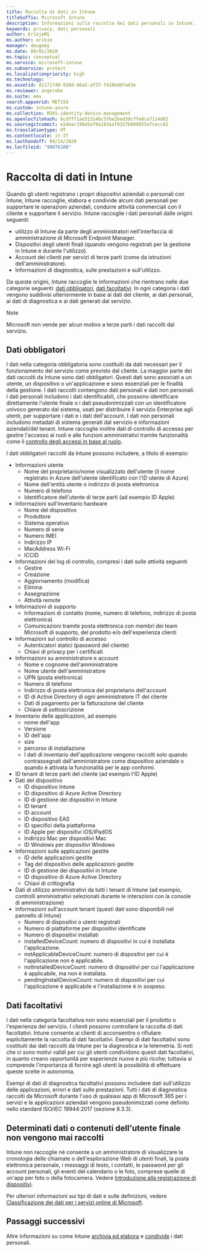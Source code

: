 ```yaml
---
title: Raccolta di dati in Intune
titleSuffix: Microsoft Intune
description: Informazioni sulla raccolta dei dati personali in Intune.
keywords: privacy, dati personali
author: ErikjeMS
ms.author: erikje
manager: dougeby
ms.date: 09/01/2020
ms.topic: conceptual
ms.service: microsoft-intune
ms.subservice: protect
ms.localizationpriority: high
ms.technology: ''
ms.assetid: d1171740-936d-46a5-af37-f418bd6fa63e
ms.reviewer: angerobe
ms.suite: ems
search.appverid: MET150
ms.custom: intune-azure
ms.collection: M365-identity-device-management
ms.openlocfilehash: bcd7ff1ae51314bc57be2bed39c7fe8ca7114d82
ms.sourcegitcommit: e2deac196e5e79a183aaf8327b606055efcecc82
ms.translationtype: HT
ms.contentlocale: it-IT
ms.lasthandoff: 09/14/2020
ms.locfileid: "90076108"
---
```

# <a name="data-collection-in-intune"></a>Raccolta di dati in Intune

Quando gli utenti registrano i propri dispositivi aziendali o personali con Intune, Intune raccoglie, elabora e condivide alcuni dati personali per supportare le operazioni aziendali, condurre attività commerciali con il cliente e supportare il servizio. Intune raccoglie i dati personali dalle origini seguenti:

- utilizzo di Intune da parte degli amministratori nell'interfaccia di amministrazione di Microsoft Endpoint Manager.
- Dispositivi degli utenti finali (quando vengono registrati per la gestione in Intune e durante l'utilizzo).
- Account dei clienti per servizi di terze parti (come da istruzioni dell'amministratore).
- Informazioni di diagnostica, sulle prestazioni e sull'utilizzo.

Da queste origini, Intune raccoglie le informazioni che rientrano nelle due categorie seguenti: [dati obbligatori](#required-data), [dati facoltativi](#optional-data). In ogni categoria i dati vengono suddivisi ulteriormente in base ai dati del cliente, ai dati personali, ai dati di diagnostica e ai dati generati dal servizio. 

> [!NOTE]
> Microsoft non vende per alcun motivo a terze parti i dati raccolti dal servizio.

## <a name="required-data"></a>Dati obbligatori

I dati nella categoria obbligatoria sono costituiti da dati necessari per il funzionamento del servizio come previsto dal cliente. La maggior parte dei dati raccolti da Intune sono dati obbligatori. Questi dati sono associati a un utente, un dispositivo o un'applicazione e sono essenziali per le finalità della gestione. I dati raccolti contengono dati personali e dati non personali. I dati personali includono i dati identificabili, che possono identificare direttamente l'utente finale o i dati pseudonimizzati con un identificatore univoco generato dal sistema, usati per distribuire il servizio Enterprise agli utenti, per supportare i dati e i dati dell'account. I dati non personali includono metadati di sistema generati dal servizio e informazioni aziendali/del tenant. Intune raccoglie inoltre dati di controllo di accesso per gestire l'accesso ai ruoli e alle funzioni amministrativi tramite funzionalità come il [controllo degli accessi in base al ruolo](../fundamentals/role-based-access-control.md).

I dati obbligatori raccolti da Intune possono includere, a titolo di esempio: 

- Informazioni utente
  - Nome del proprietario/nome visualizzato dell'utente (il nome registrato in Azure dell'utente identificato con l'ID utente di Azure)
  - Nome dell'entità utente o indirizzo di posta elettronica
  - Numero di telefono
  - Identificatore dell'utente di terze parti (ad esempio ID Apple)
- Informazioni sull'inventario hardware
  - Nome del dispositivo
  - Produttore
  - Sistema operativo
  - Numero di serie
  - Numero IMEI
  - Indirizzo IP
  - MacAddress Wi-Fi
  - ICCID
- Informazioni del log di controllo, compresi i dati sulle attività seguenti
  - Gestire
  - Creazione
  - Aggiornamento (modifica)
  - Elimina
  - Assegnazione
  - Attività remote
- Informazioni di supporto
  - Informazioni di contatto (nome, numero di telefono, indirizzo di posta elettronica)
  - Comunicazioni tramite posta elettronica con membri dei team Microsoft di supporto, del prodotto e/o dell'esperienza clienti
- Informazioni sul controllo di accesso 
  - Autenticatori statici (password del cliente)
  - Chiavi di privacy per i certificati 
- Informazioni su amministratore e account
  - Nome e cognome dell'amministratore
  - Nome utente dell'amministratore
  - UPN (posta elettronica)
  - Numero di telefono
  - Indirizzo di posta elettronica del proprietario dell'account
  - ID di Active Directory di ogni amministratore IT del cliente
  - Dati di pagamento per la fatturazione del cliente
  - Chiave di sottoscrizione
- Inventario delle applicazioni, ad esempio
  - nome dell'app
  - Versione
  - ID dell'app
  - size
  - percorso di installazione
  - I dati di inventario dell'applicazione vengono raccolti solo quando contrassegnati dall'amministratore come dispositivo aziendale o quando è attivata la funzionalità per le app conformi.  
- ID tenant di terze parti del cliente (ad esempio l'ID Apple)
- Dati del dispositivo
  - ID dispositivo Intune
  - ID dispositivo di Azure Active Directory
  - ID di gestione dei dispositivi in Intune
  - ID tenant
  - ID account
  - ID dispositivo EAS
  - ID specifici della piattaforma
  - ID Apple per dispositivi iOS/iPadOS
  - Indirizzo Mac per dispositivi Mac
  - ID Windows per dispositivi Windows
- Informazioni sulle applicazioni gestite
  - ID delle applicazioni gestite
  - Tag del dispositivo delle applicazioni gestite
  - ID di gestione dei dispositivi in Intune
  - ID dispositivo di Azure Active Directory
  - Chiavi di crittografia
- Dati di utilizzo amministrativi da tutti i tenant di Intune (ad esempio, controlli amministrativi selezionati durante le interazioni con la console di amministrazione)
- Informazioni sull'account tenant (questi dati sono disponibili nel pannello di Intune)
  - Numero di dispositivi o utenti registrati
  - Numero di piattaforme per dispositivi identificate  
  - Numero di dispositivi installati
  - installedDeviceCount: numero di dispositivi in cui è installata l'applicazione.
  - notApplicableDeviceCount: numero di dispositivi per cui è l'applicazione non è applicabile.
  - notInstalledDeviceCount: numero di dispositivi per cui l'applicazione è applicabile, ma non è installata.
  - pendingInstallDeviceCount: numero di dispositivi per cui l'applicazione è applicabile e l'installazione è in sospeso.

## <a name="optional-data"></a>Dati facoltativi

I dati nella categoria facoltativa non sono essenziali per il prodotto o l'esperienza del servizio. I clienti possono controllare la raccolta di dati facoltativi. Intune consente ai clienti di acconsentire o rifiutare esplicitamente la raccolta di dati facoltativi. Esempi di dati facoltativi sono costituiti dai dati raccolti da Intune per la diagnostica e la telemetria. Si noti che ci sono motivi validi per cui gli utenti condividono questi dati facoltativi, in quanto creano opportunità per esperienze nuove e più ricche; tuttavia si comprende l'importanza di fornire agli utenti la possibilità di effettuare queste scelte in autonomia. 

Esempi di dati di diagnostica facoltativi possono includere dati sull'utilizzo delle applicazioni, errori e dati sulle prestazioni. Tutti i dati di diagnostica raccolti da Microsoft durante l'uso di qualsiasi app di Microsoft 365 per i servizi e le applicazioni aziendali vengono pseudonimizzati come definito nello standard ISO/IEC 19944:2017 (sezione 8.3.3).

## <a name="certain-end-user-data-or-content-is-never-collected"></a>Determinati dati o contenuti dell'utente finale non vengono mai raccolti

Intune non raccoglie né consente a un amministratore di visualizzare la cronologia delle chiamate o dell'esplorazione Web di utenti finali, la posta elettronica personale, i messaggi di testo, i contatti, le password per gli account personali, gli eventi del calendario o le foto, comprese quelle di un'app per foto o della fotocamera. Vedere [Introduzione alla registrazione di dispositivi](../enrollment/device-enrollment.md).

Per ulteriori informazioni sui tipi di dati e sulle definizioni, vedere [Classificazione dei dati per i servizi online di Microsoft](https://www.microsoft.com/trust-center/privacy/customer-data-definitions). 

## <a name="next-steps"></a>Passaggi successivi

Altre informazioni su come Intune [archivia ed elabora](privacy-data-store-process.md) e [condivide](privacy-data-secure-share.md) i dati personali. 
